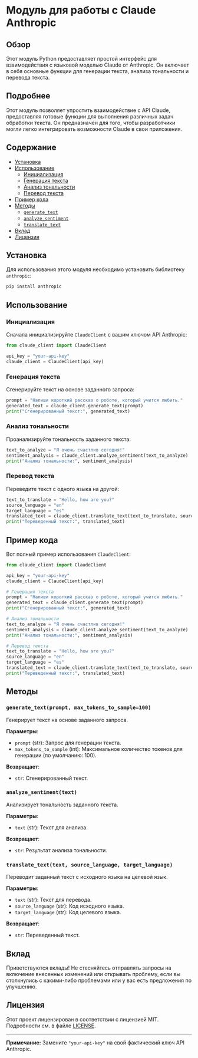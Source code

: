 # Модуль для работы с Claude Anthropic

## Обзор

Этот модуль Python предоставляет простой интерфейс для взаимодействия с языковой моделью Claude от Anthropic. Он включает в себя основные функции для генерации текста, анализа тональности и перевода текста.

## Подробнее

Этот модуль позволяет упростить взаимодействие с API Claude, предоставляя готовые функции для выполнения различных задач обработки текста. Он предназначен для того, чтобы разработчики могли легко интегрировать возможности Claude в свои приложения.

## Содержание

- [Установка](#installation)
- [Использование](#usage)
  - [Инициализация](#initialization)
  - [Генерация текста](#generate-text)
  - [Анализ тональности](#analyze-sentiment)
  - [Перевод текста](#translate-text)
- [Пример кода](#example-code)
- [Методы](#methods)
  - [`generate_text`](#generate_textprompt-max_tokens_to_sample100)
  - [`analyze_sentiment`](#analyze_sentimenttext)
  - [`translate_text`](#translate_texttext-source_language-target_language)
- [Вклад](#contributing)
- [Лицензия](#license)

## Установка

Для использования этого модуля необходимо установить библиотеку `anthropic`:

```bash
pip install anthropic
```

## Использование

### Инициализация

Сначала инициализируйте `ClaudeClient` с вашим ключом API Anthropic:

```python
from claude_client import ClaudeClient

api_key = "your-api-key"
claude_client = ClaudeClient(api_key)
```

### Генерация текста

Сгенерируйте текст на основе заданного запроса:

```python
prompt = "Напиши короткий рассказ о роботе, который учится любить."
generated_text = claude_client.generate_text(prompt)
print("Сгенерированный текст:", generated_text)
```

### Анализ тональности

Проанализируйте тональность заданного текста:

```python
text_to_analyze = "Я очень счастлив сегодня!"
sentiment_analysis = claude_client.analyze_sentiment(text_to_analyze)
print("Анализ тональности:", sentiment_analysis)
```

### Перевод текста

Переведите текст с одного языка на другой:

```python
text_to_translate = "Hello, how are you?"
source_language = "en"
target_language = "es"
translated_text = claude_client.translate_text(text_to_translate, source_language, target_language)
print("Переведенный текст:", translated_text)
```

## Пример кода

Вот полный пример использования `ClaudeClient`:

```python
from claude_client import ClaudeClient

api_key = "your-api-key"
claude_client = ClaudeClient(api_key)

# Генерация текста
prompt = "Напиши короткий рассказ о роботе, который учится любить."
generated_text = claude_client.generate_text(prompt)
print("Сгенерированный текст:", generated_text)

# Анализ тональности
text_to_analyze = "Я очень счастлив сегодня!"
sentiment_analysis = claude_client.analyze_sentiment(text_to_analyze)
print("Анализ тональности:", sentiment_analysis)

# Перевод текста
text_to_translate = "Hello, how are you?"
source_language = "en"
target_language = "es"
translated_text = claude_client.translate_text(text_to_translate, source_language, target_language)
print("Переведенный текст:", translated_text)
```

## Методы

### `generate_text(prompt, max_tokens_to_sample=100)`

Генерирует текст на основе заданного запроса.

**Параметры**:

- `prompt` (str): Запрос для генерации текста.
- `max_tokens_to_sample` (int): Максимальное количество токенов для генерации (по умолчанию: 100).

**Возвращает**:

- `str`: Сгенерированный текст.

### `analyze_sentiment(text)`

Анализирует тональность заданного текста.

**Параметры**:

- `text` (str): Текст для анализа.

**Возвращает**:

- `str`: Результат анализа тональности.

### `translate_text(text, source_language, target_language)`

Переводит заданный текст с исходного языка на целевой язык.

**Параметры**:

- `text` (str): Текст для перевода.
- `source_language` (str): Код исходного языка.
- `target_language` (str): Код целевого языка.

**Возвращает**:

- `str`: Переведенный текст.

## Вклад

Приветствуются вклады! Не стесняйтесь отправлять запросы на включение внесенных изменений или открывать проблему, если вы столкнулись с какими-либо проблемами или у вас есть предложения по улучшению.

## Лицензия

Этот проект лицензирован в соответствии с лицензией MIT. Подробности см. в файле [LICENSE](LICENSE).

---

**Примечание:** Замените `"your-api-key"` на свой фактический ключ API Anthropic.